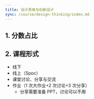 ```yaml
---
title: 设计思维与创新设计
sync: /course/design-thinking/index.md
---
```


## 1. 分数占比

## 2. 课程形式

- 线下
- 线上（Spoc）
- 课堂讨论、分享与交流
- 作业（1 次大作业+2 次讨论+3 次分享）
	- 分享需要准备 PPT，讨论可以不用

